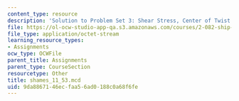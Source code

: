 ```yaml
---
content_type: resource
description: 'Solution to Problem Set 3: Shear Stress, Center of Twist'
file: https://ol-ocw-studio-app-qa.s3.amazonaws.com/courses/2-082-ship-structural-analysis-design-13-122-spring-2003/9da8867146ecfaa56ad0188c0a68f6fe_shames_11_53.mcd
file_type: application/octet-stream
learning_resource_types:
- Assignments
ocw_type: OCWFile
parent_title: Assignments
parent_type: CourseSection
resourcetype: Other
title: shames_11_53.mcd
uid: 9da88671-46ec-faa5-6ad0-188c0a68f6fe
---
```

